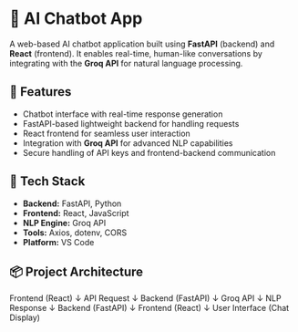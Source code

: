 # 🤖 AI Chatbot App

A web-based AI chatbot application built using **FastAPI** (backend) and **React** (frontend). It enables real-time, human-like conversations by integrating with the **Groq API** for natural language processing.

## 🚀 Features

- Chatbot interface with real-time response generation
- FastAPI-based lightweight backend for handling requests
- React frontend for seamless user interaction
- Integration with **Groq API** for advanced NLP capabilities
- Secure handling of API keys and frontend-backend communication

## 🧠 Tech Stack

- **Backend:** FastAPI, Python
- **Frontend:** React, JavaScript
- **NLP Engine:** Groq API
- **Tools:** Axios, dotenv, CORS
- **Platform:** VS Code

## 📦 Project Architecture

Frontend (React)
      ↓
  API Request
      ↓
Backend (FastAPI)
      ↓
   Groq API
      ↓
 NLP Response
      ↓
Backend (FastAPI)
      ↓
Frontend (React)
      ↓
User Interface (Chat Display)
